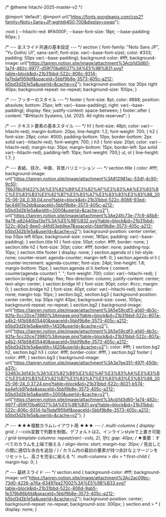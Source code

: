 /* @theme hitachi-2025-master-v2 */

@import 'default';
@import url("https://fonts.googleapis.com/css2?family=Noto+Sans+JP:wght@400;700&display=swap");

:root {
  --hitachi-red: #FA000F;
  --base-font-size: 18pt;
  --base-padding: 60px;
}

/* --- 全スライド共通の基本設定 --- */
section {
  font-family: "Noto Sans JP", "Yu Gothic UI", sans-serif;
  font-size: var(--base-font-size);
  color: #333;
  padding: 50px var(--base-padding);
  background-color: #fff;
  background-image: url("https://tanren.notion.site/image/attachment%3Acb1d3d60-1a74-482c-9977-d59f70bd6027%3A%E5%9B%B31.svg?table=block&id=21b31bbd-522c-806c-9314-fa7bdaf959df&spaceId=5bbf9b8e-3573-405c-a212-b5bd3d2b1e5a&userId=&cache=v2");
  background-position: top 30px right 40px;
  background-repeat: no-repeat;
  background-size: 100px;
}

/* --- フッターのスタイル --- */
footer {
  font-size: 8pt; color: #888; position: absolute; bottom: 25px;
  left: var(--base-padding); right: var(--base-padding); display: flex; justify-content: space-between;
}
footer::after { content: "©Hitachi Systems, Ltd. 2025. All rights reserved"; }

/* --- テキスト要素の基本スタイル --- */
h1 { font-size: 48pt; color: var(--hitachi-red); margin-bottom: 20px; line-height: 1.2; font-weight: 700; }
h2 { font-size: 28pt; color: #000; padding-bottom: 10px; border-bottom: 2px solid var(--hitachi-red); font-weight: 700; }
h3 { font-size: 20pt; color: var(--hitachi-red); margin-top: 30px; margin-bottom: 15px; border-left: 5px solid var(--hitachi-red); padding-left: 10px; font-weight: 700;}
ul, ol { line-height: 1.7; }

/* --- 表紙、目次、中扉、背景バリエーション --- */
section.title {
  color: #fff;
  background-image: url("https://tanren.notion.site/image/attachment%3A812981ac-53df-4c90-9c50-76b318c91422%3A%E3%82%B9%E3%82%AF%E3%83%AA%E3%83%BC%E3%83%B3%E3%82%B7%E3%83%A7%E3%83%83%E3%83%88_2025-06-24_0.38.04.png?table=block&id=21b31bbd-522c-8066-93ed-fac44611e2eb&spaceId=5bbf9b8e-3573-405c-a212-b5bd3d2b1e5a&width=2000&userId=&cache=v2"), url("https://tanren.notion.site/image/attachment%3Ae24fc73e-77c9-48b8-9a78-a82440ba13e1%3A%E5%9B%B32.svg?table=block&id=21b31bbd-522c-80a5-8ee0-d4fd53eb9ee7&spaceId=5bbf9b8e-3573-405c-a212-b5bd3d2b1e5a&userId=&cache=v2");
  background-position: center center, top 50px left 60px; background-size: cover, 180px; padding: var(--base-padding);
}
section.title h1 { font-size: 50pt; color: #fff; border: none; }
section.title h2 { font-size: 30pt; color: #fff; border: none; padding-top: 10px; }
section.title footer { display: none; }
section.agenda ol { list-style: none; counter-reset: agenda-counter; margin-left: 0; }
section.agenda ol li { counter-increment: agenda-counter; font-size: 24pt; line-height: 1.8; margin-bottom: 15px; }
section.agenda ol li::before { content: counter(agenda-counter) ". "; font-weight: 700; color: var(--hitachi-red); }
section.bridge { display: flex; flex-direction: column; justify-content: center; text-align: center; }
section.bridge h1 { font-size: 90pt; color: #ccc; margin: 0; }
section.bridge h2 { font-size: 40pt; color: var(--hitachi-red); border: none; margin-top: 10px; }
section.bg2, section.bg3 { background-position: center center, top 30px right 40px; background-size: cover, 100px; background-repeat: no-repeat; }
section.bg2 { background-image: url("https://tanren.notion.site/image/attachment%3A5e59cdf3-a1d0-4b3c-92fa-5cc20ce73980%3Aimage.png?table=block&id=21b31bbd-522c-807a-a4b2-f41b58405440&spaceId=5bbf9b8e-3573-405c-a212-b5bd3d2b1e5a&width=1420&userId=&cache=v2"), url("https://tanren.notion.site/image/attachment%3A5e59cdf3-a1d0-4b3c-92fa-5cc20ce73980%3Aimage.png?table=block&id=21b31bbd-522c-807a-a4b2-f41b58405440&spaceId=5bbf9b8e-3573-405c-a212-b5bd3d2b1e5a&width=1420&userId=&cache=v2"); color: #fff; }
section.bg2 h2, section.bg2 h3 { color: #fff; border-color: #fff; }
section.bg2 footer { color: #fff; }
section.bg3 { background-image: url("https://tanren.notion.site/image/attachment%3A3e7ee351-497f-450b-a37c-53463c3d143c%3A%E3%82%B9%E3%82%AF%E3%83%AA%E3%83%BC%E3%83%B3%E3%82%B7%E3%83%A7%E3%83%83%E3%83%88_2025-06-24_0.37.24.png?table=block&id=21b31bbd-522c-8021-b574-ea4efcb97eda&spaceId=5bbf9b8e-3573-405c-a212-b5bd3d2b1e5a&width=2000&userId=&cache=v2"), url("https://tanren.notion.site/image/attachment%3Acb1d3d60-1a74-482c-9977-d59f70bd6027%3A%E5%9B%B31.svg?table=block&id=21b31bbd-522c-806c-9314-fa7bdaf959df&spaceId=5bbf9b8e-3573-405c-a212-b5bd3d2b1e5a&userId=&cache=v2"); }

/* --- ★★★複数カラムレイアウト用 ★★★ --- */
.multi-columns {
  display: grid;
  /* --cols変数で列数を制御。デフォルトは2。インラインstyleで上書き可能 */
  grid-template-columns: repeat(var(--cols, 2), 1fr);
  gap: 40px;
  /* ★重要：すべてのカラムを上端で揃える */
  align-items: start;
  margin-top: 30px; /* 見出しとの間に適切な余白を追加 */
}
/* カラム内の最初の要素が持つ余計な上マージンをリセットし、高さを完全に揃える */
.multi-columns > div > *:first-child {
  margin-top: 0;
}

/* --- 最終スライド  --- */
section.end {
  background-color: #fff;
  background-image: url("https://tanren.notion.site/image/attachment%3Ac2ac09bc-73d0-4226-a76a-63497ea27002%3A%E5%9B%B33.svg?table=block&id=21b31bbd-522c-806d-9ab5-fe379b86bfdd&spaceId=5bbf9b8e-3573-405c-a212-b5bd3d2b1e5a&userId=&cache=v2");
  background-position: center; background-repeat: no-repeat; background-size: 300px;
}
section.end > * { display: none; }
